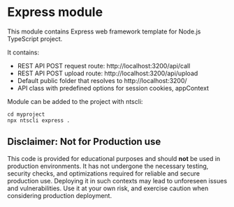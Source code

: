 # Express module

This module contains Express web framework template for Node.js TypeScript project.

It contains:
- REST API POST request route: http://localhost:3200/api/call
- REST API POST upload route: http://localhost:3200/api/upload
- Default public folder that resolves to http://localhost:3200/
- API class with predefined options for session cookies, appContext

Module can be added to the project with ntscli:
```
cd myproject
npx ntscli express .
```
## Disclaimer: Not for Production use

This code is provided for educational purposes and should **not** be used in production environments. It has not undergone the necessary testing, security checks, and optimizations required for reliable and secure production use. Deploying it in such contexts may lead to unforeseen issues and vulnerabilities. Use it at your own risk, and exercise caution when considering production deployment.
